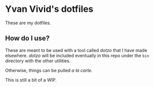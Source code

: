 # Yvan Vivid's dotfiles

These are my dotfiles.

## How do I use?

These are meant to be used with a tool called *dotzo* that I have made elsewhere. *dotzo* will be included eventually in this repo under the `bin` directory with the other utilities.

Otherwise, things can be pulled *a la carte*.

This is still a bit of a WIP.
